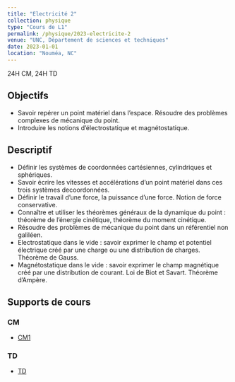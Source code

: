 ```yaml
---
title: "Electricité 2"
collection: physique
type: "Cours de L1"
permalink: /physique/2023-electricite-2
venue: "UNC, Département de sciences et techniques"
date: 2023-01-01
location: "Nouméa, NC"
---
```


24H CM, 24H TD

## Objectifs

- Savoir repérer un point matériel dans l’espace. Résoudre des problèmes complexes de mécanique du point.
- Introduire les notions d’électrostatique et magnétostatique.

## Descriptif

- Définir les systèmes de coordonnées cartésiennes, cylindriques et sphériques.
- Savoir écrire les vitesses et accélérations d’un point matériel dans ces trois systèmes decoordonnées.
- Définir le travail d’une force, la puissance d’une force. Notion de force conservative.
- Connaître et utiliser les théorèmes généraux de la dynamique du point : théorème de l’énergie cinétique, théorème du moment cinétique.
- Résoudre des problèmes de mécanique du point dans un référentiel non galiléen.
- Electrostatique dans le vide : savoir exprimer le champ et potentiel électrique créé par une charge ou une distribution de charges. Théorème de Gauss.
- Magnétostatique dans le vide : savoir exprimer le champ magnétique créé par une distribution de courant. Loi de Biot et Savart. Théorème d’Ampère.

## Supports de cours

### CM

- [CM1](../files/Cours_1_Réaction_chimique_AA.pdf)

### TD

- [TD](../files/Cours_1_Réaction_chimique_AA.pdf)
